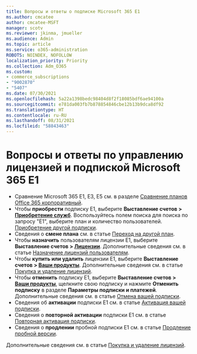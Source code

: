 ```yaml
---
title: Вопросы и ответы о подписке Microsoft 365 E1
ms.author: cmcatee
author: cmcatee-MSFT
manager: scotv
ms.reviewer: jkinma, jmueller
ms.audience: Admin
ms.topic: article
ms.service: o365-administration
ROBOTS: NOINDEX, NOFOLLOW
localization_priority: Priority
ms.collection: Adm_O365
ms.custom:
- commerce_subscriptions
- "9002870"
- "5407"
ms.date: 07/30/2021
ms.openlocfilehash: 5a22a1398bedc98404d8f2f18085bdf6ae94100a
ms.sourcegitcommit: e781da003fb7b878854846cbe12b13b9dca8df92
ms.translationtype: HT
ms.contentlocale: ru-RU
ms.lasthandoff: 08/31/2021
ms.locfileid: "58843463"
---
```

# <a name="microsoft-365-e1-subscription-and-license-management-faq"></a>Вопросы и ответы по управлению лицензией и подпиской Microsoft 365 E1

- Сравнение Microsoft 365 E1, E3, E5 см. в разделе [Сравнение планов Office 365 корпоративный](https://www.microsoft.com/microsoft-365/business/compare-more-office-365-for-business-plans).
- Чтобы **приобрести** подписку E1, выберите **Выставление счетов > [Приобретение служб](https://go.microsoft.com/fwlink/p/?linkid=868433)**. Воспользуйтесь полем поиска для поиска по запросу "E1", выберите план и количество пользователей. [Приобретение другой подписки](https://docs.microsoft.com/microsoft-365/commerce/try-or-buy-microsoft-365#buy-a-different-subscription).
- Сведения о **смене плана** см. в статье [Переход на другой план](https://docs.microsoft.com/microsoft-365/commerce/subscriptions/upgrade-to-different-plan).
- Чтобы **назначить** пользователям лицензии E1, выберите **Выставление счетов > [Лицензии](https://go.microsoft.com/fwlink/p/?linkid=842264)**. Дополнительные сведения см. в статье [Назначение лицензий пользователям](https://docs.microsoft.com/microsoft-365/admin/manage/assign-licenses-to-users).
- Чтобы **купить или удалить** лицензии E1, выберите **Выставление счетов > [Ваши продукты](https://go.microsoft.com/fwlink/p/?linkid=842054)**. Дополнительные сведения см. в статье [Покупка и удаление лицензий](https://docs.microsoft.com/microsoft-365/commerce/licenses/buy-licenses).
- Чтобы **отменить** подписку E1, выберите **Выставление счетов > [Ваши продукты](https://go.microsoft.com/fwlink/p/?linkid=842054)**, щелкните свою подписку и нажмите **Отменить подписку** в разделе **Параметры подписки и платежей**. Дополнительные сведения см. в статье [Отмена вашей подписки](https://docs.microsoft.com/microsoft-365/commerce/subscriptions/cancel-your-subscription).
- Сведения об **активации** подписки E1 см. в статье [Активация вашей подписки](https://docs.microsoft.com/alchemyinsights/activate-your-office-365-subscription).
- Сведения о **повторной активации** подписки E1 см. в статье [Повторная активация подписки](https://docs.microsoft.com/alchemyinsights/reactivate-your-subscription).
- Сведения о **продлении** пробной подписки E1 см. в статье [Продление пробной версии](https://docs.microsoft.com/microsoft-365/commerce/extend-your-trial).

Дополнительные сведения см. в статье [Покупка и удаление лицензий](https://docs.microsoft.com/microsoft-365/commerce/licenses/buy-licenses).